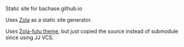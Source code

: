 Static site for bachase.github.io

Uses [Zola](https://www.getzola.org/documentation/getting-started/overview/)
as a static site generator.

Uses [Zola-futu theme](https://github.com/inhzus/zola-futu/tree/main), but just copied the
source instead of submodule since using JJ VCS.
